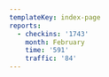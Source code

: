 ```yaml
---
templateKey: index-page
reports:
  - checkins: '1743'
    month: February
    time: '591'
    traffic: '84'
---
```


